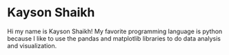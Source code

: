 # Kayson Shaikh
Hi my name is Kayson Shaikh! My favorite programming language is python because I like to use the pandas and matplotlib libraries to do data analysis and visualization.

